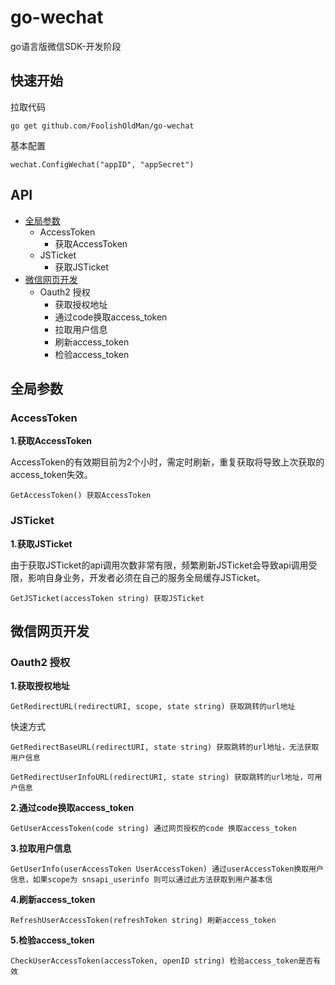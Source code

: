 # go-wechat

go语言版微信SDK-开发阶段

## 快速开始

拉取代码

`go get github.com/FoolishOldMan/go-wechat`

基本配置

`wechat.ConfigWechat("appID", "appSecret")`

## API

- [全局参数](#全局参数)
    - AccessToken
		- 获取AccessToken
    - JSTicket
		- 获取JSTicket
- [微信网页开发](#微信网页开发)
    - Oauth2 授权
		- 获取授权地址
		- 通过code换取access_token
		- 拉取用户信息
		- 刷新access_token
		- 检验access_token

## 全局参数

### AccessToken

**1.获取AccessToken**

AccessToken的有效期目前为2个小时，需定时刷新，重复获取将导致上次获取的access_token失效。

`GetAccessToken() 获取AccessToken`

### JSTicket

**1.获取JSTicket**

由于获取JSTicket的api调用次数非常有限，频繁刷新JSTicket会导致api调用受限，影响自身业务，开发者必须在自己的服务全局缓存JSTicket。

`GetJSTicket(accessToken string) 获取JSTicket`

## 微信网页开发

### Oauth2 授权

**1.获取授权地址**

`GetRedirectURL(redirectURI, scope, state string) 获取跳转的url地址`

快速方式

`GetRedirectBaseURL(redirectURI, state string) 获取跳转的url地址，无法获取用户信息`

`GetRedirectUserInfoURL(redirectURI, state string) 获取跳转的url地址，可用户信息`

**2.通过code换取access_token**

`GetUserAccessToken(code string) 通过网页授权的code 换取access_token`

**3.拉取用户信息**

`GetUserInfo(userAccessToken UserAccessToken) 通过userAccessToken换取用户信息，如果scope为 snsapi_userinfo 则可以通过此方法获取到用户基本信`

**4.刷新access_token**

`RefreshUserAccessToken(refreshToken string) 刷新access_token`

**5.检验access_token**

`CheckUserAccessToken(accessToken, openID string) 检验access_token是否有效`
